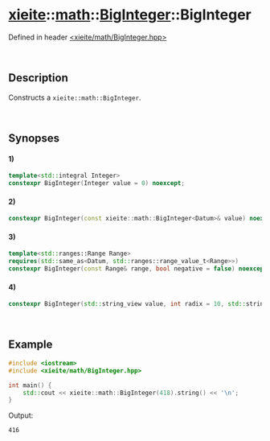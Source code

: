 # [xieite](../../../xieite.md)\:\:[math](../../../math.md)\:\:[BigInteger<Datum>](../../BigInteger.md)\:\:BigInteger
Defined in header [<xieite/math/BigInteger.hpp>](../../../../include/xieite/math/BigInteger.hpp)

&nbsp;

## Description
Constructs a `xieite::math::BigInteger`.

&nbsp;

## Synopses
#### 1)
```cpp
template<std::integral Integer>
constexpr BigInteger(Integer value = 0) noexcept;
```
#### 2)
```cpp
constexpr BigInteger(const xieite::math::BigInteger<Datum>& value) noexcept;
```
#### 3)
```cpp
template<std::ranges::Range Range>
requires(std::same_as<Datum, std::ranges::range_value_t<Range>>)
constexpr BigInteger(const Range& range, bool negative = false) noexcept;
```
#### 4)
```cpp
constexpr BigInteger(std::string_view value, int radix = 10, std::string_view digits = "0123456789abcdefghijklmnopqrstuvwxyz", char negativeSign = '-', bool caseSensitive = false) noexcept;
```

&nbsp;

## Example
```cpp
#include <iostream>
#include <xieite/math/BigInteger.hpp>

int main() {
    std::cout << xieite::math::BigInteger(418).string() << '\n';
}
```
Output:
```
416
```
